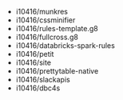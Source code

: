 - i10416/munkres
- i10416/cssminifier
- i10416/rules-template.g8
- i10416/fullcross.g8
- i10416/databricks-spark-rules
- i10416/petit
- i10416/site
- i10416/prettytable-native
- i10416/slackapis
- i10416/dbc4s

